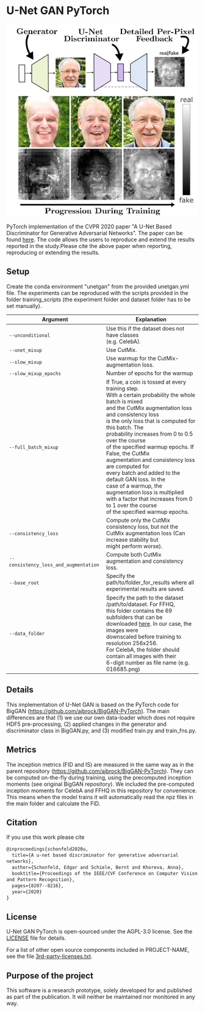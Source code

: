 # U-Net GAN PyTorch

<p align="center">
<img src="teaser_final.png">
</p>

PyTorch implementation of the CVPR 2020 paper "A U-Net Based Discriminator for Generative Adversarial Networks". The paper can
be found [here](https://openaccess.thecvf.com/content_CVPR_2020/html/Schonfeld_A_U-Net_Based_Discriminator_for_Generative_Adversarial_Networks_CVPR_2020_paper.html). The code allows the users to
reproduce and extend the results reported in the study.Please cite the
above paper when reporting, reproducing or extending the results.


## Setup

Create the conda environment "unetgan" from the provided unetgan.yml file. The experiments can be reproduced with the scripts provided in the folder training_scripts (the experiment folder and dataset folder has to be set manually).


|Argument|Explanation|
|----------------------------------------- |-------------------------------------------------------------|
|```--unconditional```                     | Use this if the dataset does not have classes <br />(e.g. CelebA).|
|```--unet_mixup```                        | Use CutMix.                                                 |
|```--slow_mixup```                        | Use warmup for the CutMix-augmentation loss.                |
|```--slow_mixup_epochs```                 | Number of epochs for the warmup                             |
|```--full_batch_mixup```                  | If True, a coin is tossed at every training step. <br />  With a certain probability the whole batch is mixed <br /> and the CutMix augmentation loss and consistency loss <br /> is the only loss that is computed for this batch. The <br /> probability increases from 0  to 0.5 over the course <br />  of the specified warmup epochs. If False, the CutMix <br /> augmentation and consistency loss are  computed for  <br /> every batch and added to the default GAN loss. In the <br /> case of a warmup, the augmentation loss is multiplied <br /> with a factor that increases from 0 to 1 over the course <br /> of  the specified warmup epochs.|
|```--consistency_loss```                  | Compute only the CutMix consistency loss, but not the <br /> CutMix augmentation loss  (Can increase stability but<br /> might perform worse). |
|```--consistency_loss_and_augmentation```  | Compute both CutMix augmentation and consistency <br />loss.|
|```--base_root```                         | Specify the path/to/folder_for_results where all <br />experimental results are saved. |
|```--data_folder```                       | Specify the path to the dataset /path/to/dataset. For FFHQ, <br />this folder contains the 69 subfolders that can be <br />downloaded [here](https://drive.google.com/drive/folders/1tZUcXDBeOibC6jcMCtgRRz67pzrAHeHL). In our case, the images were <br />downscaled before training to resolution 256x256. <br />For CelebA, the folder should contain all images with their <br />6-digit number as file name (e.g. 016685.png) |


## Details

This implementation of U-Net GAN is based on the PyTorch code for BigGAN (https://github.com/ajbrock/BigGAN-PyTorch). The main differences are that (1) we use our own data-loader which does not require HDF5 pre-processing, (2) applied changes in the generator and discriminator class in BigGAN.py, and (3) modified train.py and train_fns.py.

## Metrics

The inception metrics (FID and IS) are measured in the same way as in the parent repository (https://github.com/ajbrock/BigGAN-PyTorch). They can be computed on-the-fly during training, using the precomputed inception moments (see original BigGAN repository). We included the pre-computed inception moments for CelebA and FFHQ in this repository for convenience. This means when the model trains it will automatically read the npz files in the main folder and calculate the FID.  


## Citation
If you use this work please cite
```
@inproceedings{schonfeld2020u,
  title={A u-net based discriminator for generative adversarial networks},
  author={Schonfeld, Edgar and Schiele, Bernt and Khoreva, Anna},
  booktitle={Proceedings of the IEEE/CVF Conference on Computer Vision and Pattern Recognition},
  pages={8207--8216},
  year={2020}
}
```

## License

U-Net GAN PyTorch is open-sourced under the AGPL-3.0 license. See the
[LICENSE](LICENSE) file for details.

For a list of other open source components included in PROJECT-NAME, see the
file [3rd-party-licenses.txt](3rd-party-licenses.txt).

## Purpose of the project

This software is a research prototype, solely developed for and published as
part of the publication. It will neither be
maintained nor monitored in any way.
